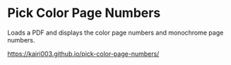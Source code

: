 # Pick Color Page Numbers

Loads a PDF and displays the color page numbers and monochrome page numbers.

https://kairi003.github.io/pick-color-page-numbers/
